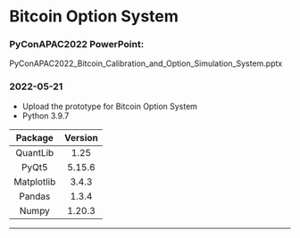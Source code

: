 # Bitcoin Option System

### PyConAPAC2022 PowerPoint:
PyConAPAC2022_Bitcoin_Calibration_and_Option_Simulation_System.pptx

### 2022-05-21
- Upload the prototype for Bitcoin Option System
- Python 3.9.7

| Package    |Version |
| :--------: | :----: |
| QuantLib   | 1.25   |
| PyQt5      | 5.15.6 |
| Matplotlib | 3.4.3  |
| Pandas     | 1.3.4  |
| Numpy      | 1.20.3 |

------------
